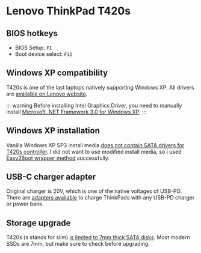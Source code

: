 # Lenovo ThinkPad T420s

## BIOS hotkeys
- BIOS Setup: `F1`
- Boot device select: `F12`

## Windows XP compatibility
T420s is one of the last laptops natively supporting Windows XP. All drivers are [available on Lenovo website](https://pcsupport.lenovo.com/us/en/products/laptops-and-netbooks/thinkpad-t-series-laptops/thinkpad-t420s).

::: warning
Before installing Intel Graphics Driver, you need to manually install [Microsoft .NET Framework 3.0 for Windows XP](https://www.microsoft.com/en-in/download/details.aspx?id=3005).
:::

## Windows XP installation
Vanilla Windows XP SP3 install media [does not contain SATA drivers for T420s controller](https://www.reddit.com/r/thinkpad/comments/tpwdy3/stop_code_0x0000007b_win_xp_install_on_t420s/). I did not want to use modified install media, so i used [Easy2Boot wrapper method](https://www.youtube.com/watch?app=desktop&v=YyQ7xSvVMHE) successfully.

## USB-C charger adapter
Original charger is 20V, which is one of the native voltages of USB-PD. There are [adapters available](https://www.aliexpress.com/item/1005003421729196.html) to charge ThinkPads with any USB-PD charger or power bank.

## Storage upgrade
T420s (s stands for slim) [is limited to 7mm thick SATA disks](https://forum.thinkpads.com/viewtopic.php?f=45&t=100345). Most modern SSDs are 7mm, but make sure to check before upgrading.
